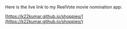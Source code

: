 Here is the live link to my ReelVote movie nomination app:

[https://k22kumar.github.io/shoppies/](https://k22kumar.github.io/shoppies/)